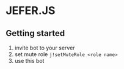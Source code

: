 # JEFER.JS

## Getting started
1. invite bot to your server
2. set mute role
    `j!setMuteRole <role name>`
3. use this bot
